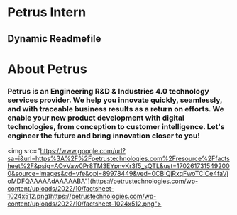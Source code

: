 <h1>Petrus Intern</h1>
<h2>Dynamic Readmefile</h2>

<h1>About Petrus</h1>
<h3>
Petrus is an Engineering R&D & Industries 4.0 technology services provider. We help you innovate quickly, seamlessly, and with traceable business results as a return on efforts. We enable your new product development with digital technologies, from conception to customer intelligence. Let's engineer the future and bring innovation closer to you!
</h3>

<img src="https://www.google.com/url?sa=i&url=https%3A%2F%2Fpetrustechnologies.com%2Fresource%2Ffactsheet%2F&psig=AOvVaw0Pr8TM3EYpnvKr3f5_sQTL&ust=1702617315492000&source=images&cd=vfe&opi=89978449&ved=0CBIQjRxqFwoTCICe4faVjoMDFQAAAAAdAAAAABA"](https://petrustechnologies.com/wp-content/uploads/2022/10/factsheet-1024x512.png)https://petrustechnologies.com/wp-content/uploads/2022/10/factsheet-1024x512.png">

